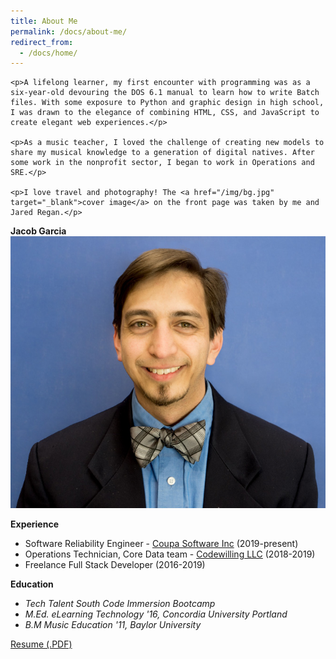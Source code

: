 ```yaml
---
title: About Me
permalink: /docs/about-me/
redirect_from:
  - /docs/home/
---
```

<div class="row">

  <div class="col-xs-12 col-md-6">
    <p></p>

    <p>A lifelong learner, my first encounter with programming was as a six-year-old devouring the DOS 6.1 manual to learn how to write Batch files. With some exposure to Python and graphic design in high school, I was drawn to the elegance of combining HTML, CSS, and JavaScript to create elegant web experiences.</p>

    <p>As a music teacher, I loved the challenge of creating new models to share my musical knowledge to a generation of digital natives. After some work in the nonprofit sector, I began to work in Operations and SRE.</p>

    <p>I love travel and photography! The <a href="/img/bg.jpg" target="_blank">cover image</a> on the front page was taken by me and Jared Regan.</p>
  </div>

  <div class="col-xs-12 col-md-6">
    <div class="panel panel-primary text-center">
      <div class="panel-heading text-uppercase">
        <strong>Jacob Garcia</strong>
      </div>
      <div class="panel-body">
        <div class="col-xs-12 col-sm-12">
          <div class="my-thumb center-block">
            <img class="img-thumbnail" src="/img/headshot.jpg" alt="Portrait of Jacob, smiling, wearing a sport coat and bowtie" />
          </div>
        </div>
        <div class="col-xs-12 col-sm-12 text-left">
          <p><strong>Experience</strong></p>
          <ul>
            <li>Software Reliability Engineer - <a href="https://coupa.com" target="_blank">Coupa Software Inc</a> (2019-present)</li>
            <li>Operations Technician, Core Data team - <a href="https://codewilling.com" target="_blank">Codewilling LLC</a> (2018-2019)</li>
            <li>Freelance Full Stack Developer (2016-2019)</li>
          </ul>
          <p><strong>Education</strong></p>
          <ul>
            <li><i>Tech Talent South Code Immersion Bootcamp</i></li>
            <li><i>M.Ed. eLearning Technology '16, Concordia University Portland</i></li>
            <li><i>B.M Music Education '11, Baylor University</i></li>
          </ul>
        </div>
      </div>
      <div class="panel-footer">
        <a class="btn btn-default" href="https://drive.google.com/file/d/1bBq_r5pnB10M9NTxPShtKdCrmx7MdZcX/view?usp=sharing">Resume (.PDF)</a>
      </div>
    </div>
  </div>

</div>